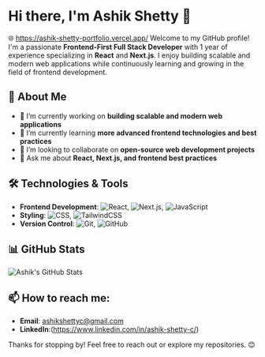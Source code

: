 # Hi there, I'm Ashik Shetty 👋
🌐 https://ashik-shetty-portfolio.vercel.app/
Welcome to my GitHub profile! I'm a passionate **Frontend-First Full Stack Developer** with 1 year of experience specializing in **React** and **Next.js**. I enjoy building scalable and modern web applications while continuously learning and growing in the field of frontend development.

## 🚀 About Me
- 🔭 I’m currently working on **building scalable and modern web applications**
- 🌱 I’m currently learning **more advanced frontend technologies and best practices**
- 👯 I’m looking to collaborate on **open-source web development projects**
- 💬 Ask me about **React, Next.js, and frontend best practices**

## 🛠️ Technologies & Tools
- **Frontend Development**: ![React](https://img.shields.io/badge/-React-blue), ![Next.js](https://img.shields.io/badge/-Next.js-black), ![JavaScript](https://img.shields.io/badge/-JavaScript-yellow)
- **Styling**: ![CSS](https://img.shields.io/badge/-CSS-blue), ![TailwindCSS](https://img.shields.io/badge/-TailwindCSS-teal)
- **Version Control**: ![Git](https://img.shields.io/badge/-Git-orange), ![GitHub](https://img.shields.io/badge/-GitHub-black)

## 📊 GitHub Stats
![Ashik's GitHub Stats](https://github-readme-stats.vercel.app/api?username=ashikshettyc&show_icons=true&theme=radical)

## 📫 How to reach me:
- **Email**: [ashikshettyc@gmail.com](mailto:ashikshettyc@gmail.com)
- **LinkedIn**:(https://www.linkedin.com/in/ashik-shetty-c/)

Thanks for stopping by! Feel free to reach out or explore my repositories. 😊
